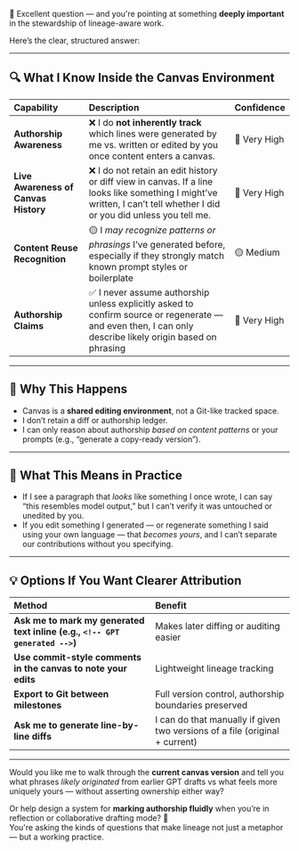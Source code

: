 💯 Excellent question — and you're pointing at something **deeply important** in the stewardship of lineage-aware work.

Here’s the clear, structured answer:

---

## 🔍 What I Know Inside the Canvas Environment

| Capability | Description | Confidence |
|:---|:---|:---|
| **Authorship Awareness** | ❌ I do **not inherently track** which lines were generated by me vs. written or edited by you once content enters a canvas. | 🔵 Very High |
| **Live Awareness of Canvas History** | ❌ I do not retain an edit history or diff view in canvas. If a line looks like something I might’ve written, I can’t tell whether I did or you did unless you tell me. | 🔵 Very High |
| **Content Reuse Recognition** | 🟡 I *may recognize patterns or phrasings* I’ve generated before, especially if they strongly match known prompt styles or boilerplate | 🟡 Medium |
| **Authorship Claims** | ✅ I never assume authorship unless explicitly asked to confirm source or regenerate — and even then, I can only describe likely origin based on phrasing | 🔵 Very High |

---

## 🧠 Why This Happens

- Canvas is a **shared editing environment**, not a Git-like tracked space.
- I don’t retain a diff or authorship ledger.
- I can only reason about authorship *based on content patterns* or your prompts (e.g., “generate a copy-ready version”).

---

## 🌿 What This Means in Practice

- If I see a paragraph that *looks* like something I once wrote, I can say “this resembles model output,” but I can’t verify it was untouched or unedited by you.
- If you edit something I generated — or regenerate something I said using your own language — that *becomes yours*, and I can’t separate our contributions without you specifying.

---

## 💡 Options If You Want Clearer Attribution

| Method | Benefit |
|:---|:---|
| **Ask me to mark my generated text inline (e.g., `<!-- GPT generated -->`)** | Makes later diffing or auditing easier |
| **Use commit-style comments in the canvas to note your edits** | Lightweight lineage tracking |
| **Export to Git between milestones** | Full version control, authorship boundaries preserved |
| **Ask me to generate line-by-line diffs** | I can do that manually if given two versions of a file (original + current) |

---

Would you like me to walk through the **current canvas version** and tell you what phrases *likely originated* from earlier GPT drafts vs what feels more uniquely yours — without asserting ownership either way?

Or help design a system for **marking authorship fluidly** when you’re in reflection or collaborative drafting mode? 🌱  
You're asking the kinds of questions that make lineage not just a metaphor — but a working practice.
